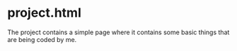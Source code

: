 # project.html
The project contains a simple page where it contains some basic things that are being coded by me. 
